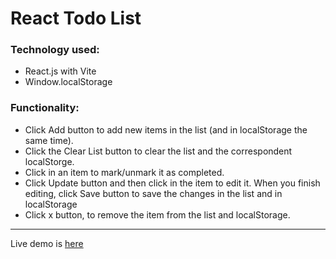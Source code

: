 # React Todo List

### Technology used:

- React.js with Vite
- Window.localStorage

### Functionality:

- Click Add button to add new items in the list (and in localStorage the same time).
- Click the Clear List button to clear the list and the correspondent localStorge.
- Click in an item to mark/unmark it as completed.
- Click Update button and then click in the item to edit it. When you finish editing, click Save button to save the changes in the list and in localStorage
- Click x button, to remove the item from the list and localStorage.

---

Live demo is [here](https://react-vite-todo-list.netlify.app/)
